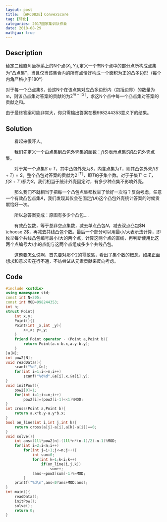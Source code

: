 ```yaml
---
layout: post
title: 【ARC082E】ConvexScore
tag: [转化]
categories: 2017国家集训队作业
date: 2018-08-29
mathjax: true
---
```

## Description

给定二维直角坐标系上的N个点$(X_i,Y_i)$,定义一个有N个点中的部分点所构成点集为“凸点集”，当且仅当该集合内的所有点恰好构成一个面积为正的凸多边形（每个内角严格小于180°）

对于每一个凸点集S，设这N个在该点集对应凸多边形内（包括边界）的数量为m，则该凸点集对答案的贡献的为$2^{m-\mid S\mid }$，求这N个点中每一个凸点集对答案的贡献之和。

由于最终答案可能非常大，你只需输出答案在模998244353意义下的结果。


<!-- more -->
## Solution

　　看起来很吓人。

　　我们先定义一个由点集到凸包外壳集的函数：$f(S)$表示点集$S$的凸包外壳点集。

　　对于某一个点集$S\cup T$，其中凸包外壳为$S$，内含点集为$T$，则其凸包外壳$f(S+T)=S$。整个凸包对答案的贡献为$2^{\mid T\mid }$，即$T$的子集个数。对于子集$T'\subset T$，$f(S+T')$都为$S$。我们相当于统计外壳固定时，有多少种点集不影响外壳。

　　那么我们不就相当于把每一个凸包点集都枚举了恰好一次吗？反向考虑，任意一个有效凸包点集$A$，我们发现其仅会在固定$f(A)$这个凸包外壳统计答案的时候贡献恰好一次。

　　所以总答案变成：原图有多少个凸包....

　　有效凸包数，等于总非空点集数，减去单点凸包$N$，减去双点凸包$N \choose 2$，再减去共线凸包个数。最后一个部分可以用最小/大表示法计算，即枚举每个共线凸包编号最小/大的两个点，计算这两个点的直线，再判断使用比这两个点编号大/小的点能与这两个点组成多少个共线凸包。

　　这题要怎么说啊，首先要对那个2的幂敏感，看出子集个数的概念。如果正面想求和意义实在行不通，不妨尝试从元素贡献来反向考虑。



## Code

```c++
#include <cstdio>
using namespace std;
const int N=205;
const int MOD=998244353;
int n;
struct Point{
	int x,y;
	Point(){}
	Point(int _x,int _y){
		x=_x; y=_y;
	}
	friend Point operator - (Point a,Point b){
		return Point(a.x-b.x,a.y-b.y);
	}
}a[N];
int pow2[N];
void readData(){
	scanf("%d",&n);
	for(int i=1;i<=n;i++)
		scanf("%d%d",&a[i].x,&a[i].y);
}
void initPow(){
	pow2[0]=1;
	for(int i=1;i<=n;i++)
		pow2[i]=(pow2[i-1]<<1)%MOD;
}
int cross(Point a,Point b){
	return a.x*b.y-a.y*b.x;
}
bool on_line(int i,int j,int k){
	return cross(a[j]-a[i],a[k]-a[i])==0;
}
void solve(){
	int ans=(1ll*pow2[n]-(1ll*n*(n-1)/2)-n-1)%MOD;
	for(int i=2;i<n;i++)
		for(int j=i+1;j<=n;j++){
			int sum=0;
			for(int k=1;k<i;k++)	
				if(on_line(i,j,k))
					sum++;
			(ans-=pow2[sum]-1)%=MOD;
		}
	printf("%d\n",ans<0?ans+MOD:ans);
}
int main(){
	readData();
	initPow();
	solve();
	return 0;
}
```

​	